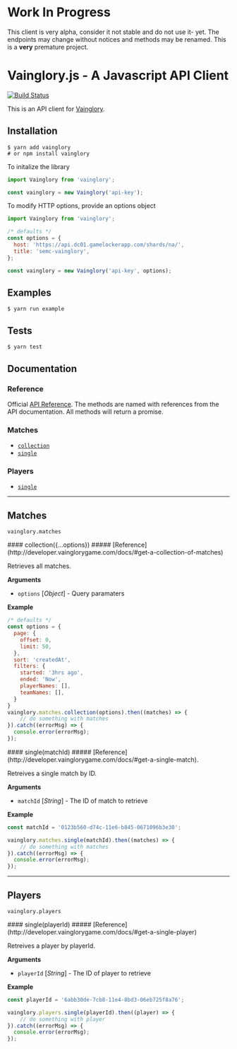 # Work In Progress

This client is very alpha, consider it not stable and do not use it- yet. The endpoints may change without notices and methods may be renamed. This is a **very** premature project.

# Vainglory.js - A Javascript API Client

[![Build Status](https://travis-ci.org/seripap/vainglory.svg?branch=master)](https://travis-ci.org/seripap/vainglory)

This is an API client for [Vainglory](http://vainglorygame.com).

## Installation

```
$ yarn add vainglory
# or npm install vainglory
```

To initalize the library

```javascript
import Vainglory from 'vainglory';

const vainglory = new Vainglory('api-key');
```

To modify HTTP options, provide an options object

```javascript
import Vainglory from 'vainglory';

/* defaults */
const options = {
  host: 'https://api.dc01.gamelockerapp.com/shards/na/',
  title: 'semc-vainglory',
};

const vainglory = new Vainglory('api-key', options);
```

## Examples

```
$ yarn run example
```

## Tests

```
$ yarn test
```

## Documentation

### Reference

Official [API Reference](http://developer.vainglorygame.com/docs). The methods are named with references from the API documentation. All methods will return a promise.

### Matches

* [`collection`](#matchesCollection)
* [`single`](#matchesSingle)

### Players

* [`single`](#playersSingle)

---------------------------------------

## Matches

`vainglory.matches` 

<a name="matchesCollection" />
#### collection({...options})
##### [Reference](http://developer.vainglorygame.com/docs/#get-a-collection-of-matches)

Retrieves all matches.

__Arguments__
- `options` [*Object*] - Query paramaters

__Example__
```javascript
/* defaults */
const options = {
  page: {
    offset: 0,
    limit: 50,
  },
  sort: 'createdAt',
  filters: {
    started: '3hrs ago',
    ended: 'Now',
    playerNames: [],
    teamNames: [],
  }
}
vainglory.matches.collection(options).then((matches) => {
    // do something with matches
}).catch((errorMsg) => {
  console.error(errorMsg);
});
```

<a name="matchesSingle" />
#### single(matchId)
##### [Reference](http://developer.vainglorygame.com/docs/#get-a-single-match).

Retreives a single match by ID.

__Arguments__
- `matchId` [*String*] - The ID of match to retrieve

__Example__
```javascript
const matchId = '0123b560-d74c-11e6-b845-0671096b3e30';

vainglory.matches.single(matchId).then((matches) => {
    // do something with matches
}).catch((errorMsg) => {
  console.error(errorMsg);
});
```

---------------------------------------

## Players

`vainglory.players` 

<a name="playersSingle" />
#### single(playerId)
##### [Reference](http://developer.vainglorygame.com/docs/#get-a-single-player)

Retreives a player by playerId.

__Arguments__
- `playerId` [*String*] - The ID of player to retrieve

__Example__
```javascript
const playerId = '6abb30de-7cb8-11e4-8bd3-06eb725f8a76';

vainglory.players.single(playerId).then((player) => {
    // do something with player
}).catch((errorMsg) => {
  console.error(errorMsg);
});
```
